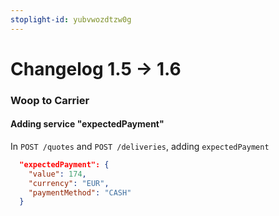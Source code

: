 ```yaml
---
stoplight-id: yubvwozdtzw0g
---
```


# Changelog 1.5 -> 1.6

### Woop to Carrier

#### Adding service "expectedPayment"

In `POST /quotes` and `POST /deliveries`, adding `expectedPayment`

```json
  "expectedPayment": {
    "value": 174,
    "currency": "EUR",
    "paymentMethod": "CASH"
  }
```
